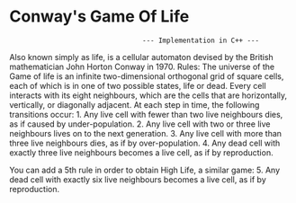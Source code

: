 # Conway's Game Of Life 
                                     --- Implementation in C++ ---
 Also known simply as life, is a cellular automaton devised by the British mathematician John Horton Conway in 1970.
   Rules:
 The universe of the Game of life is an infinite two-dimensional orthogonal grid of square cells, each of which is in one of two possible states, life or dead. 
 Every cell interacts with its eight neighbours, which are the cells that are horizontally, vertically, or diagonally adjacent.
    At each step in time, the following transitions occur:
    1. Any live cell with fewer than two live neighbours dies, as if caused by under-population.
    2. Any live cell with two or three live neighbours lives on to the next generation.
    3. Any live cell with more than three live neighbours dies, as if by over-population.
    4. Any dead cell with exactly three live neighbours becomes a live cell, as if by reproduction.
    
You can add a 5th rule in order to obtain High Life, a similar game:
 5. Any dead cell with exactly six live neighbours becomes a live cell, as if by reproduction.
